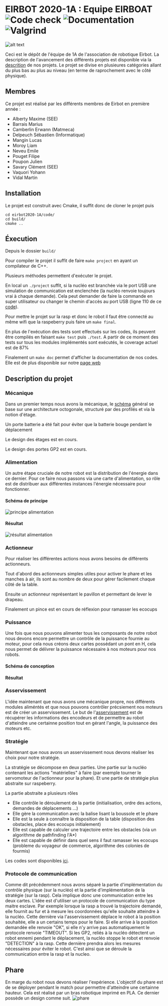 # EIRBOT 2020-1A : Equipe EIRBOAT ![Code check](https://github.com/eirbot/eirbot2020-1A/workflows/Code%20check/badge.svg) ![Documentation](https://github.com/eirbot/eirbot2020-1A/workflows/Documentation/badge.svg) ![Valgrind](https://github.com/eirbot/eirbot2020-1A/workflows/Valgrind/badge.svg)

![alt text](loutreB&W.png)


Ceci est le dépôt de l'équipe de 1A de l'association de robotique Eirbot. La
description de l'avancement des différents projets est disponible via la 
[descrition](https://github.com/eirbot/eirbot2020-1A/blob/master/description/descrption.pdf) de nos projets. Le projet se divise en plusieures catégories allant du plus bas au plus au niveau (en terme de raprochement avec le côté physique). 

## Membres
Ce projet est réalisé par les différents membres de Eirbot en première année : 
- Alberty Maxime (SEE)
- Barrais Marius
- Camberlin Erwann (Matmeca)
- Delpeuch Sébastien (Informatique)
- Mangin Lucas
- Moroy Liam
- Neveu Emile
- Pouget Filipe
- Poupon Julien
- Savary Clément (SEE)
- Vaquori Yohann
- Vidal Martin

## Installation 
Le projet est construit avec Cmake, il suffit donc de cloner le projet puis 

```
cd eirbot2020-1A/code/
cd build/
cmake .. 
```

## Éxecution 

Depuis le dossier `build/`

Pour compiler le projet il suffit de faire `make project` en ayant un compilateur
de C++.

Plusieurs méthodes permettent d'exécuter le projet. 

En local un `./project` suffit, si la nucléo est branchée via le port USB une
simulation de communication est enclenchée (la nucléo renvoie toujours vrai à
chaque demande). Cela peut demander de faire la commande en super utilisateur ou
changer le chemin d'accès au port USB (ligne 110 de ce
[code](https://github.com/eirbot2020-1A/tree/master/code/rasp/src/main.cc)). 

Pour mettre le projet sur la rasp et donc le robot il faut être connecté au même
wifi que la raspeberry puis faire un `make final`.

En plus de l'exécution des tests sont effectués sur les codes, ils peuvent être
compilés en faisant `make test` puis `./test`. A partir de ce moment des tests
sur tous les modules implémentés sont exécutés, le coverage actuel est de 87%

Finalement un `make doc` permet d'afficher la documentation de nos codes.
Elle est de plus disponible sur notre [page web](https://eirbot.github.io/eirbot2020-1A/md__r_e_a_d_m_e.html)


## Description du projet 
### Mécanique
Dans un premier temps nous avons la mécanique, le
[schéma](https://github.com/eirbot/eirbot2020-1A/blob/master/meca/maquette_robot/AssemblageV2.stl)
général se base sur une architecture octogonale, structuré par des profilés et
via la notion d'étage.

Un porte batterie a été fait pour éviter que la batterie bouge pendant le
déplacement 

Le design des étages est en cours. 

Le design des portes GP2 est en cours.

### Alimentation 
Un autre étape cruciale de notre robot est la distribution de l'énergie dans ce dernier. Pour ce faire nous passons via une carte d'alimentation, so rôle est de distribuer aux différentes instances l'énergie nécessaire pour fonctionner. 
#### Schéma de principe
![principe alimentation](https://raw.githubusercontent.com/eirbot/eirbot2020-1A/master/schema_bloc_connexions.png)
#### Résultat
![résultat alimentation](https://github.com/eirbot/eirbot2020-1A/blob/master/reunion/alimentation.jpg)

### Actionneur
Pour réaliser les différentes actions nous avons besoins de différents
actionneurs. 

Tout d'abord des actionneurs simples utiles pour activer le phare et les manches
à air, ils sont au nombre de deux pour gérer facilement chaque côté de la table.

Ensuite un actionneur représentant le pavillon et permettant de lever le
drapeau.

Finalement un pince est en cours de réflexion pour ramasser les ecocups

### Puissance 
Une fois que nous pouvons alimenter tous les composants de notre robot nous devons encore permettre un contrôle de la puissance fournie au moteur, pour cela nous créons deux cartes possédant un pont en H, cela nous permet de délivrer la puissance nécessaire à nos moteurs pour nos robots.
#### Schéma de conception

#### Résultat

### Asservissement
L'idée maintenant que nous avons une mécanique propre, nos différents modules aliméntés et que nous pouvons contrôler précsiement nos moteurs est de créer un asservissement. Le but de l'[asservissement](https://github.com/eirbot/eirbot2020-1A/tree/master/code/nucleo) est de récupérer les informations des encodeurs et de permettre au robot d'atteindre une certainne position tout en gérant l'angle, la puissance des moteurs etc.

### Stratégie
Maintenant que nous avons un asservissement nous devons réaliser les choix pour
notre stratégie. 

La stratégie se décompose en deux parties. Une partie sur la nucléo contenant
les actions "matérielles" à faire (par exemple tourner le servomoteur de
l'actionneur pour la phare). Et une partie de stratégie plus abstraite sur
raspeberry. 

La partie abstraite a plusieurs rôles 
+ Elle contrôle le déroulement de la partie (initialisation, ordre des actions,
  demandes de déplacements ...)
+ Elle gère la communication avec la balise lisant la boussole et le phare 
+ Elle est la seule à connaître la disposition de la table (disposition des
  obstacles, place des ecocups initialement)
+ Elle est capable de calculer une trajectoire entre les obstacles (via un
  algorithme de pathfinding l'A*)
+ Elle est capable de définir dans quel sens il faut ramasser les ecocups
  (probleme du voyageur de commerce, algorithme des colonies de fourmis)
  
Les codes sont disponibles
[ici](https://github.com/eirbot/eirbot2020-1A/tree/master/code/rasp/src). 


### Protocole de communication

Comme dit précédemment nous avons séparé la partie d'implémentation du contrôle
physique (sur la nucléo) et la partie d'implémentation de la stratégie (sur la
rasp). Cela implique donc une communication entre les deux cartes. L'idée est
d'utiliser un protocole de communication du type maitre esclave. Par exemple
lorsque la rasp a trouvé la trajectoire demandé, elle fournit au fur et à mesure
les coordonnées qu'elle souhaite atteindre à la nucléo. Cette dernière via
l'asservissement déplace le robot à la position souhaitée, elle a un certains
temps pour le faire. Si elle arrive à la position demandée elle renvoie "OK", si
elle n'y arrive pas automatiquement le protocole renvoie "TIMEOUT". Si les GP2,
reliés à la nucléo détectent un robot ennemi pendant le déplacement, la nucléo
stoppe le robot et renvoie "DETECTION" à la rasp. Cette dernière prendra alors
les mesures nécessaires pour éviter le robot. C'est ainsi que se déroule la
communication entre la rasp et la nucleo. 

## Phare
En marge du robot nous devons réaliser l'expérience. L'objectif du phare est de se déployer pendant le match pour permettre d'atteindre une certainne hauteur. Cela est réalisé par un bras robotique imprimé en PLA. Ce dernier possède un design comme suit.
![phare](https://eirbot.github.io/assets/images/phare_d.png)



